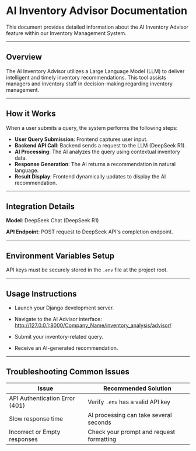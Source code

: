 # AI Inventory Advisor Documentation

This document provides detailed information about the AI Inventory Advisor feature within our Inventory Management System.

---

## Overview

The AI Inventory Advisor utilizes a Large Language Model (LLM) to deliver intelligent and timely inventory recommendations. This tool assists managers and inventory staff in decision-making regarding inventory management.

---

## How it Works

When a user submits a query, the system performs the following steps:

- **User Query Submission**: Frontend captures user input.
- **Backend API Call**: Backend sends a request to the LLM (DeepSeek R1).
- **AI Processing**: The AI analyzes the query using contextual inventory data.
- **Response Generation**: The AI returns a recommendation in natural language.
- **Result Display**: Frontend dynamically updates to display the AI recommendation.

---

## Integration Details

**Model**: DeepSeek Chat (DeepSeek R1)

**API Endpoint**: POST request to DeepSeek API's completion endpoint.

---

## Environment Variables Setup

API keys must be securely stored in the `.env` file at the project root.

---

## Usage Instructions

- Launch your Django development server.
- Navigate to the AI Advisor interface:
http://127.0.0.1:8000/Company_Name/inventory_analysis/advisor/

- Submit your inventory-related query.  
- Receive an AI-generated recommendation.

---

## Troubleshooting Common Issues

| Issue | Recommended Solution |
|-------|----------------------|
| API Authentication Error (401) | Verify `.env` has a valid API key |
| Slow response time | AI processing can take several seconds |
| Incorrect or Empty responses | Check your prompt and request formatting |
